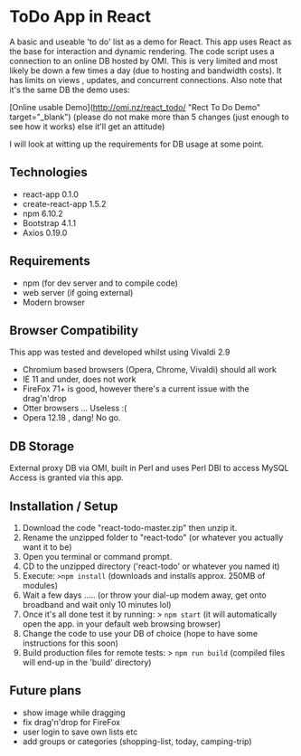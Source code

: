 # ToDo App in React
A basic and useable 'to do' list as a demo for React.
This app uses React as the base for interaction and dynamic rendering.
The code script uses a connection to an online DB hosted by OMI. This is very limited and most likely be down a few times a day (due to hosting and bandwidth costs). It has limits on views , updates, and concurrent connections. Also note that it's the same DB the demo uses:

[Online usable Demo](http://omi.nz/react_todo/ "Rect To Do Demo" target="_blank")
(please do not make more than 5 changes (just enough to see how it works) else it'll get an attitude)

I will look at witting up the requirements for DB usage at some point.

## Technologies
- react-app 0.1.0
- create-react-app 1.5.2
- npm 6.10.2
- Bootstrap 4.1.1
- Axios 0.19.0

## Requirements
- npm (for dev server and to compile code)
- web server (if going external)
- Modern browser

## Browser Compatibility
This app was tested and developed whilst using Vivaldi 2.9
- Chromium based browsers (Opera, Chrome, Vivaldi) should all work
- IE 11 and under, does not work
- FireFox 71+ is good, however there's a current issue with the drag'n'drop
- Otter browsers ... Useless :(
- Opera 12.18 , dang! No go.

## DB Storage
External proxy DB via OMI, built in Perl and uses Perl DBI to access MySQL
Access is granted via this app.

## Installation / Setup
1. Download the code "react-todo-master.zip" then unzip it.
2. Rename the unzipped folder to "react-todo" (or whatever you actually want it to be)
3. Open you terminal or command prompt.
4. CD to the unzipped directory ('react-todo' or whatever you named it)
5. Execute: `>npm install` (downloads and installs approx. 250MB of modules)
6. Wait a few days ..... (or throw your dial-up modem away, get onto broadband and wait only 10 minutes lol) 
7. Once it's all done test it by running: > `npm start` (it will automatically open the app. in your default web browsing browser)
8. Change the code to use your DB of choice (hope to have some instructions for this soon)
9. Build production files for remote tests: > `npm run build` (compiled files will end-up in the 'build' directory)

## Future plans
- show image while dragging
- fix drag'n'drop for FireFox
- user login to save own lists etc
- add groups or categories (shopping-list, today, camping-trip)


